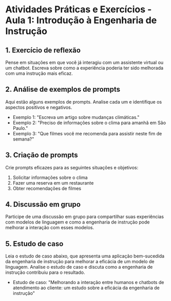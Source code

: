 # Atividades Práticas e Exercícios - Aula 1: Introdução à Engenharia de Instrução

## 1. Exercício de reflexão

Pense em situações em que você já interagiu com um assistente virtual ou um chatbot. Escreva sobre como a experiência poderia ter sido melhorada com uma instrução mais eficaz.

## 2. Análise de exemplos de prompts

Aqui estão alguns exemplos de prompts. Analise cada um e identifique os aspectos positivos e negativos.

* Exemplo 1: "Escreva um artigo sobre mudanças climáticas."
* Exemplo 2: "Preciso de informações sobre o clima para amanhã em São Paulo."
* Exemplo 3: "Que filmes você me recomenda para assistir neste fim de semana?"

## 3. Criação de prompts

Crie prompts eficazes para as seguintes situações e objetivos:

1. Solicitar informações sobre o clima
2. Fazer uma reserva em um restaurante
3. Obter recomendações de filmes

## 4. Discussão em grupo

Participe de uma discussão em grupo para compartilhar suas experiências com modelos de linguagem e como a engenharia de instrução pode melhorar a interação com esses modelos.

## 5. Estudo de caso

Leia o estudo de caso abaixo, que apresenta uma aplicação bem-sucedida da engenharia de instrução para melhorar a eficácia de um modelo de linguagem. Analise o estudo de caso e discuta como a engenharia de instrução contribuiu para o resultado.

* Estudo de caso: "Melhorando a interação entre humanos e chatbots de atendimento ao cliente: um estudo sobre a eficácia da engenharia de instrução"
